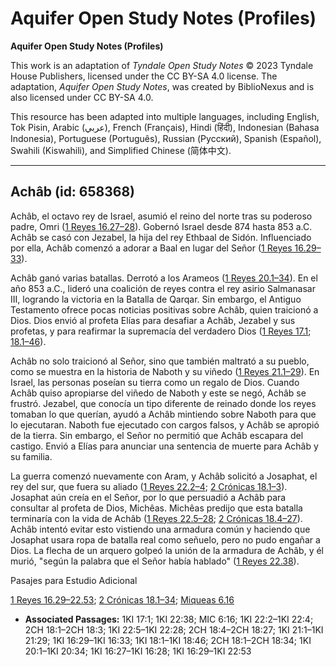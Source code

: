 # Aquifer Open Study Notes (Profiles)

**Aquifer Open Study Notes (Profiles)**

This work is an adaptation of *Tyndale Open Study Notes* © 2023 Tyndale House Publishers, licensed under the CC BY\-SA 4\.0 license. The adaptation, *Aquifer Open Study Notes*, was created by BiblioNexus and is also licensed under CC BY\-SA 4\.0\.

This resource has been adapted into multiple languages, including English, Tok Pisin, Arabic (عربي), French (Français), Hindi (हिंदी), Indonesian (Bahasa Indonesia), Portuguese (Português), Russian (Русский), Spanish (Español), Swahili (Kiswahili), and Simplified Chinese (简体中文).



--------------------------------

## Achâb (id: 658368)

Achâb, el octavo rey de Israel, asumió el reino del norte tras su poderoso padre, Omri ([1 Reyes 16\.27–28](https://ref.ly/1Kgs16:27-1Kgs16:28)). Gobernó Israel desde 874 hasta 853 a.C. Achâb se casó con Jezabel, la hija del rey Ethbaal de Sidón. Influenciado por ella, Achâb comenzó a adorar a Baal en lugar del Señor ([1 Reyes 16\.29–33](https://ref.ly/1Kgs16:29-1Kgs16:33)).

Achâb ganó varias batallas. Derrotó a los Arameos ([1 Reyes 20\.1–34](https://ref.ly/1Kgs20:1-1Kgs20:34)). En el año 853 a.C., lideró una coalición de reyes contra el rey asirio Salmanasar III, logrando la victoria en la Batalla de Qarqar. Sin embargo, el Antiguo Testamento ofrece pocas noticias positivas sobre Achâb, quien traicionó a Dios. Dios envió al profeta Elías para desafiar a Achâb, Jezabel y sus profetas, y para reafirmar la supremacía del verdadero Dios ([1 Reyes 17\.1](https://ref.ly/1Kgs17:1); [18\.1–46](https://ref.ly/1Kgs18:1-1Kgs18:46)).

Achâb no solo traicionó al Señor, sino que también maltrató a su pueblo, como se muestra en la historia de Naboth y su viñedo ([1 Reyes 21\.1–29](https://ref.ly/1Kgs21:1-1Kgs21:29)). En Israel, las personas poseían su tierra como un regalo de Dios. Cuando Achâb quiso apropiarse del viñedo de Naboth y este se negó, Achâb se frustró. Jezabel, que conocía un tipo diferente de reinado donde los reyes tomaban lo que querían, ayudó a Achâb mintiendo sobre Naboth para que lo ejecutaran. Naboth fue ejecutado con cargos falsos, y Achâb se apropió de la tierra. Sin embargo, el Señor no permitió que Achâb escapara del castigo. Envió a Elías para anunciar una sentencia de muerte para Achâb y su familia.

La guerra comenzó nuevamente con Aram, y Achâb solicitó a Josaphat, el rey del sur, que fuera su aliado ([1 Reyes 22\.2–4](https://ref.ly/1Kgs22:2-1Kgs22:4); [2 Crónicas 18\.1–3](https://ref.ly/2Chr18:1-2Chr18:3)). Josaphat aún creía en el Señor, por lo que persuadió a Achâb para consultar al profeta de Dios, Michêas. Michêas predijo que esta batalla terminaría con la vida de Achâb ([1 Reyes 22\.5–28](https://ref.ly/1Kgs22:5-1Kgs22:28); [2 Crónicas 18\.4–27](https://ref.ly/2Chr18:4-2Chr18:27)). Achâb intentó evitar esto vistiendo una armadura común y haciendo que Josaphat usara ropa de batalla real como señuelo, pero no pudo engañar a Dios. La flecha de un arquero golpeó la unión de la armadura de Achâb, y él murió, "según la palabra que el Señor había hablado" ([1 Reyes 22\.38](https://ref.ly/1Kgs22:38)).

Pasajes para Estudio Adicional

[1 Reyes 16\.29–22\.53](https://ref.ly/1Kgs16:29-1Kgs22:53); [2 Crónicas 18\.1–34](https://ref.ly/2Chr18:1-2Chr18:34); [Miqueas 6\.16](https://ref.ly/Mic6:16)

* **Associated Passages:** 1KI 17:1; 1KI 22:38; MIC 6:16; 1KI 22:2–1KI 22:4; 2CH 18:1–2CH 18:3; 1KI 22:5–1KI 22:28; 2CH 18:4–2CH 18:27; 1KI 21:1–1KI 21:29; 1KI 16:29–1KI 16:33; 1KI 18:1–1KI 18:46; 2CH 18:1–2CH 18:34; 1KI 20:1–1KI 20:34; 1KI 16:27–1KI 16:28; 1KI 16:29–1KI 22:53

